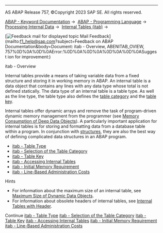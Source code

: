  

* * *

AS ABAP Release 757, ©Copyright 2023 SAP SE. All rights reserved.

[ABAP - Keyword Documentation](https://help.sap.com/doc/abapdocu_757_index_htm/7.57/en-US/abenabap.htm) →  [ABAP - Programming Language](https://help.sap.com/doc/abapdocu_757_index_htm/7.57/en-US/abenabap_reference.htm) →  [Processing Internal Data](https://help.sap.com/doc/abapdocu_757_index_htm/7.57/en-US/abenabap_data_working.htm) →  [Internal Tables (itab)](https://help.sap.com/doc/abapdocu_757_index_htm/7.57/en-US/abenitab.htm) → 

 [![](Mail.gif?object=Mail.gif&sap-language=EN "Feedback mail for displayed topic") Mail Feedback](mailto:f1_help@sap.com?subject=Feedback on ABAP Documentation&body=Document: itab - Overview, ABENITAB_OVIEW, 757%0D%0A%0D%0AError:%0D%0A%0D%0A%0D%0A%0D%0ASuggest
ion for improvement:)

itab - Overview

Internal tables provide a means of taking variable data from a fixed structure and storing it in working memory in ABAP. An internal table is a data object that contains any lines with any data type whose total is not defined statically. The data type of an internal table is a table type. As well as the line type, the table type also defines the [table category](https://help.sap.com/doc/abapdocu_757_index_htm/7.57/en-US/abentable_category_glosry.htm "Glossary Entry") and the [table key](https://help.sap.com/doc/abapdocu_757_index_htm/7.57/en-US/abentable_key_glosry.htm "Glossary Entry").

Internal tables offer dynamic arrays and remove the task of program-driven dynamic memory management from the programmer (see [Memory Consumption of Deep Data Objects](https://help.sap.com/doc/abapdocu_757_index_htm/7.57/en-US/abenmemory_consumption.htm)). A particularly important application for internal tables is for storing and formatting data from a database table within a program. In conjunction with [structures](https://help.sap.com/doc/abapdocu_757_index_htm/7.57/en-US/abendata_objects_structure.htm), they are also the best way of defining complicated data structures in an ABAP program.

-   [itab - Table Type](https://help.sap.com/doc/abapdocu_757_index_htm/7.57/en-US/abenitab_data_type.htm)
-   [itab - Selection of the Table Category](https://help.sap.com/doc/abapdocu_757_index_htm/7.57/en-US/abenitab_cat.htm)
-   [itab - Table Key](https://help.sap.com/doc/abapdocu_757_index_htm/7.57/en-US/abenitab_key.htm)
-   [itab - Accessing Internal Tables](https://help.sap.com/doc/abapdocu_757_index_htm/7.57/en-US/abenitab_access.htm)
-   [itab - Initial Memory Requirement](https://help.sap.com/doc/abapdocu_757_index_htm/7.57/en-US/abenitab_initial_mem_req.htm)
-   [itab - Line-Based Administration Costs](https://help.sap.com/doc/abapdocu_757_index_htm/7.57/en-US/abenitab_key_memory.htm)

Hints

-   For information about the maximum size of an internal table, see [Maximum Size of Dynamic Data Objects](https://help.sap.com/doc/abapdocu_757_index_htm/7.57/en-US/abenmemory_consumption_2.htm).
-   For information about obsolete headers of internal tables, see [Internal Tables with Header](https://help.sap.com/doc/abapdocu_757_index_htm/7.57/en-US/abenitab_header_line.htm).

Continue
[itab - Table Type](https://help.sap.com/doc/abapdocu_757_index_htm/7.57/en-US/abenitab_data_type.htm)
[itab - Selection of the Table Category](https://help.sap.com/doc/abapdocu_757_index_htm/7.57/en-US/abenitab_cat.htm)
[itab - Table Key](https://help.sap.com/doc/abapdocu_757_index_htm/7.57/en-US/abenitab_key.htm)
[itab - Accessing Internal Tables](https://help.sap.com/doc/abapdocu_757_index_htm/7.57/en-US/abenitab_access.htm)
[itab - Initial Memory Requirement](https://help.sap.com/doc/abapdocu_757_index_htm/7.57/en-US/abenitab_initial_mem_req.htm)
[itab - Line-Based Administration Costs](https://help.sap.com/doc/abapdocu_757_index_htm/7.57/en-US/abenitab_key_memory.htm)